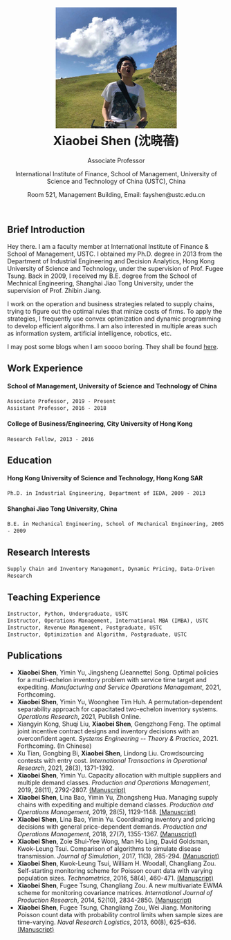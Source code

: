 <h1 align="center">
  <a href="https://raw.githubusercontent.com/fay-x-shen/MyResume/master/picme.jpg" title="Image_Me">
    <img alt="Me" src="https://raw.githubusercontent.com/fay-x-shen/MyResume/master/picme.jpg" width="280px" height="280px" />
  </a>
  <br />
  Xiaobei Shen (沈晓蓓) 
</h1>

<p align="center">
  Associate Professor  
</p>

<p align="center">
  International Institute of Finance, School of Management, University of Science and Technology of China (USTC), China
 </p>
 
 <p align="center">
  Room 521, Management Building, Email: fayshen@ustc.edu.cn
 </p>

<br />

## Brief Introduction

Hey there. I am a faculty member at International Institute of Finance & School of Management, USTC. I obtained my Ph.D. degree in 2013 from the Department of Industrial Engineering and Decision Analytics, Hong Kong University of Science and Technology, under the supervision of Prof. Fugee Tsung. Back in 2009, I received my B.E. degree from the School of Mechnical Engineering, Shanghai Jiao Tong University, under the supervision of Prof. Zhibin Jiang. 

I work on the operation and business strategies related to supply chains, trying to figure out the optimal rules that minize costs of firms. To apply the strategies, I frequently use convex optimization and dynamic programming to develop efficient algorithms. I am also interested in multiple areas such as information system, artificial intelligence, robotics, etc. 

I may post some blogs when I am soooo boring. They shall be found [here](/blogs/Readme.md).


## Work Experience

#### School of Management, University of Science and Technology of China
    Associate Professor, 2019 - Present
    Assistant Professor, 2016 - 2018

#### College of Business/Engineering, City University of Hong Kong 
    Research Fellow, 2013 - 2016
    

## Education

#### Hong Kong University of Science and Technology, Hong Kong SAR
    Ph.D. in Industrial Engineering, Department of IEDA, 2009 - 2013
    
#### Shanghai Jiao Tong University, China
    B.E. in Mechanical Engineering, School of Mechanical Engineering, 2005 - 2009


## Research Interests
    Supply Chain and Inventory Management, Dynamic Pricing, Data-Driven Research


## Teaching Experience
    Instructor, Python, Undergraduate, USTC
    Instructor, Operations Management, International MBA (IMBA), USTC
    Instructor, Revenue Management, Postgraduate, USTC
    Instructor, Optimization and Algorithm, Postgraduate, USTC


## Publications
* **Xiaobei Shen**, Yimin Yu, Jingsheng (Jeannette) Song. Optimal policies for a multi-echelon inventory problem with service time target and expediting. *Manufacturing and Service Operations Management*, 2021, Forthcoming.
* **Xiaobei Shen**, Yimin Yu, Woonghee Tim Huh. A permutation-dependent separability approach for capacitated two-echelon inventory systems. *Operations Research*, 2021, Publish Online.
* Xiangyin Kong, Shuqi Liu, **Xiaobei Shen**, Gengzhong Feng. The optimal joint incentive contract designs and inventory decisions with an overconfident agent. *Systems Engineering -- Theory & Practice*, 2021. Forthcoming. (In Chinese)
* Xu Tian, Gongbing Bi, **Xiaobei Shen**, Lindong Liu. Crowdsourcing contests with entry cost. *International Transactions in Operational Research*, 2021, 28(3), 1371-1392. 
* **Xiaobei Shen**, Yimin Yu. Capacity allocation with multiple suppliers and multiple demand classes. *Production and Operations Management*, 2019, 28(11), 2792-2807. [(Manuscript)](https://fay-x-shen.github.io/MyResume/papers/POM-2019-2.pdf)
* **Xiaobei Shen**, Lina Bao, Yimin Yu, Zhongsheng Hua. Managing supply chains with expediting and multiple demand classes. *Production and Operations Management*, 2019, 28(5), 1129-1148. [(Manuscript)](https://fay-x-shen.github.io/MyResume/papers/POM-2019-1.pdf)
* **Xiaobei Shen**, Lina Bao, Yimin Yu. Coordinating inventory and pricing decisions with general price-dependent demands. *Production and Operations Management*, 2018, 27(7), 1355-1367. [(Manuscript)](https://fay-x-shen.github.io/MyResume/papers/POM-2018.pdf)
* **Xiaobei Shen**, Zoie Shui-Yee Wong, Man Ho Ling, David Goldsman, Kwok-Leung Tsui. Comparison of algorithms to simulate disease transmission. *Journal of Simulation*, 2017, 11(3), 285-294. [(Manuscript)](https://fay-x-shen.github.io/MyResume/papers/JSim-2016.pdf)
* **Xiaobei Shen**, Kwok-Leung Tsui, William H. Woodall, Changliang Zou. Self-starting monitoring scheme for Poisson count data with varying population sizes. *Technometrics*, 2016, 58(4), 460-471. [(Manuscript)](https://fay-x-shen.github.io/MyResume/papers/Tech-2016.pdf)
* **Xiaobei Shen**, Fugee Tsung, Changliang Zou. A new multivariate EWMA scheme for monitoring covariance matrices. *International Journal of Production Research*, 2014, 52(10), 2834-2850. [(Manuscript)](https://fay-x-shen.github.io/MyResume/papers/IJPR-2014.pdf)
* **Xiaobei Shen**, Fugee Tsung, Changliang Zou, Wei Jiang. Monitoring Poisson count data with probability control limits when sample sizes are time-varying. *Naval Research Logistics*, 2013, 60(8), 625-636. [(Manuscript)](https://fay-x-shen.github.io/MyResume/papers/NRL-2013.pdf)

